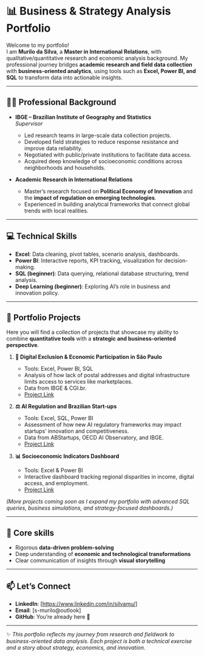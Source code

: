 # 📊 Business & Strategy Analysis Portfolio  

Welcome to my portfolio!  
I am **Murilo da Silva**, a **Master in International Relations**, with qualitative/quantitative research and economic analysis background. My professional journey bridges **academic research and field data collection** with **business-oriented analytics**, using tools such as **Excel, Power BI, and SQL** to transform data into actionable insights.  

---

## 👨‍💼 Professional Background  

- **IBGE – Brazilian Institute of Geography and Statistics**  
  *Supervisor*  
  - Led research teams in large-scale data collection projects.  
  - Developed field strategies to reduce response resistance and improve data reliability.  
  - Negotiated with public/private institutions to facilitate data access.  
  - Acquired deep knowledge of socioeconomic conditions across neighborhoods and households.  

- **Academic Research in International Relations**  
  - Master’s research focused on **Political Economy of Innovation** and the **impact of regulation on emerging technologies**.  
  - Experienced in building analytical frameworks that connect global trends with local realities.  

---

## 💻 Technical Skills  

- **Excel**: Data cleaning, pivot tables, scenario analysis, dashboards.  
- **Power BI**: Interactive reports, KPI tracking, visualization for decision-making.  
- **SQL (beginner)**: Data querying, relational database structuring, trend analysis.  
- **Deep Learning (beginner)**: Exploring AI’s role in business and innovation policy.  

---

## 📂 Portfolio Projects  

Here you will find a collection of projects that showcase my ability to combine **quantitative tools** with a **strategic and business-oriented perspective**.  

1. **📍 Digital Exclusion & Economic Participation in São Paulo**  
   - Tools: Excel, Power BI, SQL  
   - Analysis of how lack of postal addresses and digital infrastructure limits access to services like marketplaces.  
   - Data from IBGE & CGI.br.  
   - [Project Link](#) 

2. **⚖️ AI Regulation and Brazilian Start-ups**  
   - Tools: Excel, SQL, Power BI  
   - Assessment of how new AI regulatory frameworks may impact startups’ innovation and competitiveness.  
   - Data from ABStartups, OECD AI Observatory, and IBGE. 
   - [Project Link](#)  

3. **📊 Socioeconomic Indicators Dashboard**  
   - Tools: Excel & Power BI  
   - Interactive dashboard tracking regional disparities in income, digital access, and employment.  
   - [Project Link](#)  

*(More projects coming soon as I expand my portfolio with advanced SQL queries, business simulations, and strategy-focused dashboards.)*  

---

## 🎯 Core skills

- Rigorous **data-driven problem-solving**  
- Deep understanding of **economic and technological transformations**  
- Clear communication of insights through **visual storytelling**  

---

## 📫 Let’s Connect  

- **LinkedIn**: [https://www.linkedin.com/in/silvamu/]  
- **Email**: [s-murilo@outlook]  
- **GitHub**: You’re already here 🚀  

---

✨ *This portfolio reflects my journey from research and fieldwork to business-oriented data analysis. Each project is both a technical exercise and a story about strategy, economics, and innovation.*  
